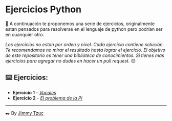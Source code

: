 # Ejercicios Python

🚀 A continuación te proponemos una serie de ejercicios, originalmente estan pensados para resolverse en el lenguaje de python pero podrían ser en cuanquier otro.

_Los ejercicios no estan por orden y nivel._
_Cada ejercicio contiene solución. Te recomendamos no mirar el resultado hasta lograr el ejercicio._
_El objetivo de este repositorio es tener una biblioteca de conocimientos._
_Si tienes mas ejercicios para agregar no dudes en hacer un pull request._ 😊

## ⌨️ Ejercicios:

* **Ejercicio 1** - *[Vocales](exercises/vocales.md)*
* **Ejercicio 2** - *[El problema de la Pi](exercises/pi.md)*


___
✒️ By [Jimmy Tzuc](https://github.com/JimmyTzuc)